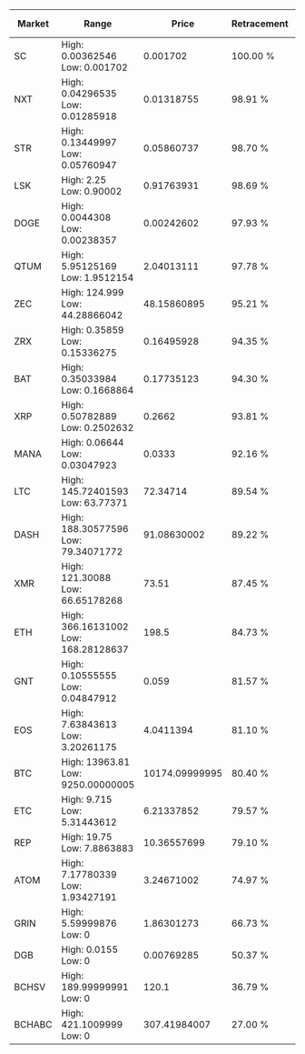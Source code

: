 | Market | Range | Price| Retracement | Doubles to 50% |
| --- | --- | --- | --- | --- |
| SC | High: 0.00362546<br />Low: 0.001702 | 0.001702 | 100.00 % | 1.57 |
| NXT | High: 0.04296535<br />Low: 0.01285918 | 0.01318755 | 98.91 % | 2.12 |
| STR | High: 0.13449997<br />Low: 0.05760947 | 0.05860737 | 98.70 % | 1.64 |
| LSK | High: 2.25<br />Low: 0.90002 | 0.91763931 | 98.69 % | 1.72 |
| DOGE | High: 0.0044308<br />Low: 0.00238357 | 0.00242602 | 97.93 % | 1.40 |
| QTUM | High: 5.95125169<br />Low: 1.9512154 | 2.04013111 | 97.78 % | 1.94 |
| ZEC | High: 124.999<br />Low: 44.28866042 | 48.15860895 | 95.21 % | 1.76 |
| ZRX | High: 0.35859<br />Low: 0.15336275 | 0.16495928 | 94.35 % | 1.55 |
| BAT | High: 0.35033984<br />Low: 0.1668864 | 0.17735123 | 94.30 % | 1.46 |
| XRP | High: 0.50782889<br />Low: 0.2502632 | 0.2662 | 93.81 % | 1.42 |
| MANA | High: 0.06644<br />Low: 0.03047923 | 0.0333 | 92.16 % | 1.46 |
| LTC | High: 145.72401593<br />Low: 63.77371 | 72.34714 | 89.54 % | 1.45 |
| DASH | High: 188.30577596<br />Low: 79.34071772 | 91.08630002 | 89.22 % | 1.47 |
| XMR | High: 121.30088<br />Low: 66.65178268 | 73.51 | 87.45 % | 1.28 |
| ETH | High: 366.16131002<br />Low: 168.28128637 | 198.5 | 84.73 % | 1.35 |
| GNT | High: 0.10555555<br />Low: 0.04847912 | 0.059 | 81.57 % | 1.31 |
| EOS | High: 7.63843613<br />Low: 3.20261175 | 4.0411394 | 81.10 % | 1.34 |
| BTC | High: 13963.81<br />Low: 9250.00000005 | 10174.09999995 | 80.40 % | 1.14 |
| ETC | High: 9.715<br />Low: 5.31443612 | 6.21337852 | 79.57 % | 1.21 |
| REP | High: 19.75<br />Low: 7.8863883 | 10.36557699 | 79.10 % | 1.33 |
| ATOM | High: 7.17780339<br />Low: 1.93427191 | 3.24671002 | 74.97 % | 1.40 |
| GRIN | High: 5.59999876<br />Low: 0 | 1.86301273 | 66.73 % | 1.50 |
| DGB | High: 0.0155<br />Low: 0 | 0.00769285 | 50.37 % | 1.01 |
| BCHSV | High: 189.99999991<br />Low: 0 | 120.1 | 36.79 % | 0.00 |
| BCHABC | High: 421.1009999<br />Low: 0 | 307.41984007 | 27.00 % | 0.00 |
